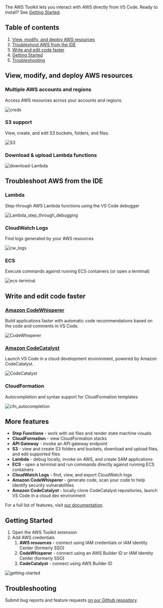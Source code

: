 The AWS Toolkit lets you interact with AWS directly from VS Code. Ready to install? See [Getting Started](#getting-started).

## Table of contents

1. [View, modify, and deploy AWS resources](#view-modify-and-deploy-aws-resources)
2. [Troubleshoot AWS from the IDE](#troubleshoot-aws-from-the-ide)
3. [Write and edit code faster](#write-and-edit-code-faster)
4. [Getting Started](#getting-started)
5. [Troubleshooting](#troubleshooting)

## View, modify, and deploy AWS resources

### Multiple AWS accounts and regions

Access AWS resources across your accounts and regions.

![creds](https://github.com/aws/aws-toolkit-vscode/raw/HEAD/docs/marketplace/vscode/creds.gif)

### S3 support

View, create, and edit S3 buckets, folders, and files.

![S3](https://github.com/aws/aws-toolkit-vscode/raw/HEAD/docs/marketplace/vscode/S3.gif)

### Download & upload Lambda functions

![download-Lambda](https://github.com/aws/aws-toolkit-vscode/raw/HEAD/docs/marketplace/vscode/download-Lambda.gif)

## Troubleshoot AWS from the IDE

### Lambda

Step-through AWS Lambda functions using the VS Code debugger

![Lambda_step_through_debugging](https://github.com/aws/aws-toolkit-vscode/raw/HEAD/docs/marketplace/vscode/Lambda_step_through_debugging.gif)

### CloudWatch Logs

Find logs generated by your AWS resources

![cw_logs](https://github.com/aws/aws-toolkit-vscode/raw/HEAD/docs/marketplace/vscode/cw_logs.gif)

### ECS

Execute commands against running ECS containers (or open a terminal)

![ecs-terminal](https://github.com/aws/aws-toolkit-vscode/raw/HEAD/docs/marketplace/vscode/ecs-terminal.gif)

## Write and edit code faster

### [Amazon CodeWhisperer](https://aws.amazon.com/codewhisperer/)

Build applications faster with automatic code recommendations based on the code and comments in VS Code.

![CodeWhisperer](https://github.com/aws/aws-toolkit-vscode/raw/HEAD/docs/marketplace/vscode/codewhisperer.gif)

### [Amazon CodeCatalyst](https://aws.amazon.com/codecatalyst/)

Launch VS Code in a cloud development environment, powered by Amazon CodeCatalyst.

![CodeCatalyst](https://github.com/aws/aws-toolkit-vscode/raw/HEAD/docs/marketplace/vscode/CC_dev_env.gif)

### CloudFormation

Autocompletion and syntax support for CloudFormation templates

![cfn_autocompletion](https://github.com/aws/aws-toolkit-vscode/raw/HEAD/docs/marketplace/vscode/cfn_autocompletion.gif)

## More features

-   **Step Functions** - work with asl files and render state machine visuals
-   **CloudFormation** - view CloudFormation stacks
-   **API Gateway** - invoke an API gateway endpoint
-   **S3** - view and create S3 folders and buckets, download and upload files, and edit supported files
-   **Lambda** - debug locally, invoke on AWS, and create SAM applications
-   **ECS** - open a terminal and run commands directly against running ECS containers
-   **CloudWatch Logs** - find, view, and export CloudWatch logs
-   **Amazon CodeWhisperer** - generate code, scan your code to help identify security vulnerabilities
-   **Amazon CodeCatalyst** - locally clone CodeCatalyst repositories, launch VS Code in a cloud dev environment

For a full list of features, visit [our documentation](https://docs.aws.amazon.com/toolkit-for-vscode/latest/userguide/working-with-aws.html).

## Getting Started

1. Open the AWS Toolkit extension
2. Add AWS credentials
    1. **AWS resources** - connect using IAM credentials or IAM Identity Center (formerly SSO)
    2. **CodeWhisperer** - connect using an AWS Builder ID or IAM Identity Center (formerly SSO)
    3. **CodeCatalyst** - connect using AWS Builder ID

![getting-started](https://github.com/aws/aws-toolkit-vscode/raw/HEAD/docs/marketplace/vscode/getting-started.gif)

## Troubleshooting

Submit bug reports and feature requests [on our Github repository](https://github.com/aws/aws-toolkit-vscode/issues/new/choose).
